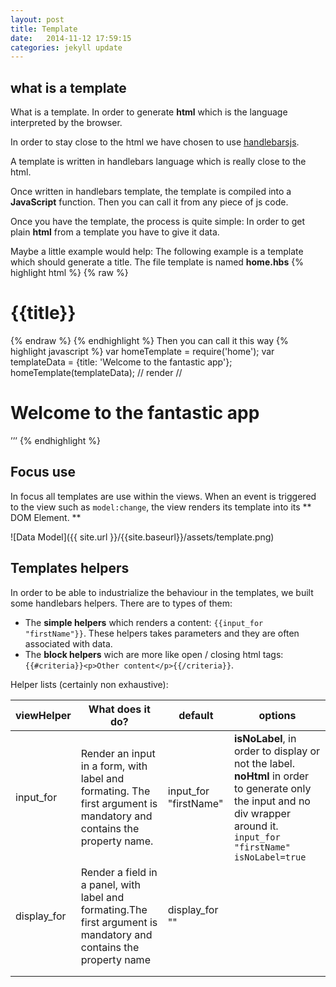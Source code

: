 ```yaml
---
layout: post
title: Template
date:   2014-11-12 17:59:15
categories: jekyll update
---
```


## what is a template

What is a template. In order to generate **html** which is the language interpreted by the browser.

In order to stay close to the html we have chosen to use [handlebarsjs](http://handlebarsjs.com).

A template is written in handlebars language which is really close to the html.

Once written in handlebars template, the template is compiled into a  **JavaScript** function. Then you can call it from any piece of js code.

Once you have the template, the process is quite simple:
In order to get plain **html** from a template you have to give it data.

Maybe a little example would help:
The following example is a template which should generate a title. The file template is named **home.hbs** 
{% highlight html %}
{% raw %}
 <h1>{{title}}</h1>
 {% endraw %} 
{% endhighlight %}
Then you can call it this way
{% highlight javascript %}
  var homeTemplate = require('home');
  var templateData = {title: 'Welcome to the fantastic app'}; 
  homeTemplate(templateData); 
  // render 
  //<h1>Welcome to the fantastic app</h1> ’’’
{% endhighlight %}

## Focus use

In focus all templates are use within the views.
When an event is triggered to the view such as `model:change`, the view renders its template into its ** DOM Element. **

![Data Model]({{ site.url }}/{{site.baseurl}}/assets/template.png)

## Templates helpers

In order to be able to industrialize the behaviour in the templates, we built some handlebars helpers.
There are to types of them:
- The **simple helpers** which renders a content: `{{input_for "firstName"}}`. These helpers takes parameters and they are often associated with data.
- The **block helpers** wich are more like open / closing html tags: `{{#criteria}}<p>Other content</p>{{/criteria}}`.

Helper lists (certainly non exhaustive):


| viewHelper  | What does it do?                                                                                                     | default               | options                                                                                                                                                                  |
|-------------|----------------------------------------------------------------------------------------------------------------------|-----------------------|--------------------------------------------------------------------------------------------------------------------------------------------------------------------------|
| input_for   | Render an input in a form, with label and formating. The first argument is mandatory and contains the property name. | input_for "firstName" | **isNoLabel**, in order to display or not the label. **noHtml** in order to generate only the input and no div wrapper around it. `input_for "firstName" isNoLabel=true` |
| display_for | Render a field in a panel, with label and formating.The first argument is mandatory and contains the property name   | display_for ""        |                                                                                                                                                                          |
|             |                                                                                                                      |                       |                                                                                                                                                                          |
|             |                                                                                                                      |                       |                                                                                                                                                                          |

